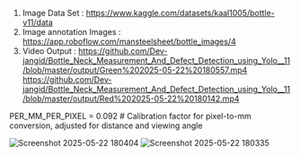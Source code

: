 1. Image Data Set : https://www.kaggle.com/datasets/kaal1005/bottle-v11/data
2. Image annotation Images : https://app.roboflow.com/mansteelsheet/bottle_images/4
3.  Video Output :   https://github.com/Dev-jangid/Bottle_Neck_Measurement_And_Defect_Detection_using_Yolo__11/blob/master/output/Green%202025-05-22%20180557.mp4
                     https://github.com/Dev-jangid/Bottle_Neck_Measurement_And_Defect_Detection_using_Yolo__11/blob/master/output/Red%202025-05-22%20180142.mp4



PER_MM_PER_PIXEL = 0.092  # Calibration factor for pixel-to-mm conversion, adjusted for distance and viewing angle




![Screenshot 2025-05-22 180404](https://github.com/user-attachments/assets/f84e3ac0-c6d1-45c8-b226-6d37cf1b6c83)
![Screenshot 2025-05-22 180335](https://github.com/user-attachments/assets/19bfde63-dd9f-46e2-b35d-1149d75ed448)

